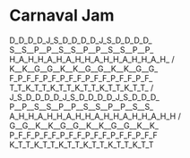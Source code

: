 # Carnaval Jam

D_D_D_D_J_S_D_D_D_D_J_S_D_D_D_D_
S__S__P__P__S__S__P__P__S__S__P__P_
H_A_H_H_A_H_A_H_H_A_H_H_A_H_H_A_H_
/
K__K__G__G__K__K__G__G__K__K__G__G_
F_P_F_F_P_F_P_F_F_P_F_F_P_F_F_P_F_
T_T_K_T_T_K_T_T_K_T_T_K_T_T_K_T_T_
/
J_S_D_D_D_D_J_S_D_D_D_D_J_S_D_D_D_
P__P__S__S__P__P__S__S__P__P__S__S_
A_H_H_A_H_H_A_H_H_A_H_H_A_H_H_A_H_H
/
G__G__K__K__G__G__K__K__G__G__K__K_
P_F_F_P_F_F_P_F_F_P_F_F_P_F_F_P_F_F
K_T_T_K_T_T_K_T_T_K_T_T_K_T_T_K_T_T